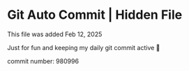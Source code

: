 # Git Auto Commit | Hidden File

This file was added Feb 12, 2025

Just for fun and keeping my daily git commit active 🤪

commit number: 980996
